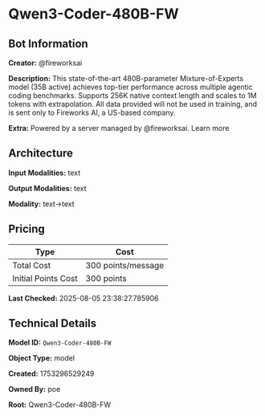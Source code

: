 # Qwen3-Coder-480B-FW

## Bot Information

**Creator:** @fireworksai

**Description:** This state-of-the-art 480B-parameter Mixture-of-Experts model (35B active) achieves top-tier performance across multiple agentic coding benchmarks. Supports 256K native context length and scales to 1M tokens with extrapolation. All data provided will not be used in training, and is sent only to Fireworks AI, a US-based company.

**Extra:** Powered by a server managed by @fireworksai. Learn more


## Architecture

**Input Modalities:** text

**Output Modalities:** text

**Modality:** text->text


## Pricing

| Type | Cost |
|------|------|
| Total Cost | 300 points/message |
| Initial Points Cost | 300 points |

**Last Checked:** 2025-08-05 23:38:27.785906


## Technical Details

**Model ID:** `Qwen3-Coder-480B-FW`

**Object Type:** model

**Created:** 1753296529249

**Owned By:** poe

**Root:** Qwen3-Coder-480B-FW
